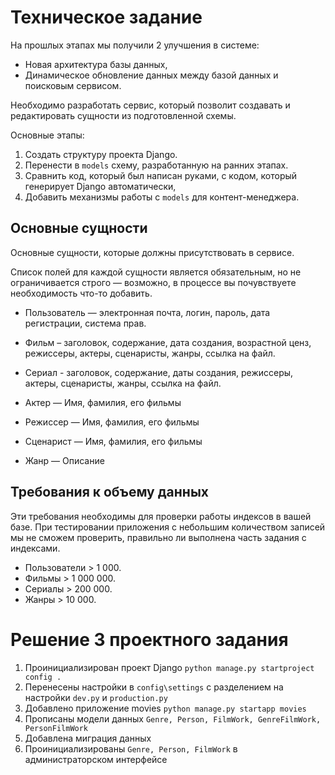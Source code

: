 # Техническое задание

На прошлых этапах мы получили 2 улучшения в системе:

- Новая архитектура базы данных,
- Динамическое обновление данных между базой данных и поисковым сервисом.

Необходимо разработать сервис, который позволит создавать и редактировать сущности из подготовленной
схемы.

Основные этапы:

1. Создать структуру проекта Django.
2. Перенести в `models` схему, разработанную на ранних этапах.
3. Сравнить код, который был написан руками, c кодом, который генерирует Django автоматически,
4. Добавить механизмы работы с `models` для контент-менеджера.

## Основные сущности

Основные сущности, которые должны присутствовать в сервисе.

Список полей для каждой сущности является обязательным, но не ограничивается строго — возможно, в
процессе вы почувствуете необходимость что-то добавить.

- Пользователь — электронная почта, логин, пароль, дата регистрации, система прав.

- Фильм – заголовок, содержание, дата создания, возрастной ценз, режиссеры, актеры, сценаристы,
  жанры, ссылка на файл.
- Сериал - заголовок, содержание, даты создания, режиссеры, актеры, сценаристы, жанры, ссылка на
  файл.

- Актер — Имя, фамилия, его фильмы
- Режиссер — Имя, фамилия, его фильмы
- Сценарист — Имя, фамилия, его фильмы
- Жанр — Описание

## Требования к объему данных

Эти требования необходимы для проверки работы индексов в вашей базе. При тестировании приложения с
небольшим количеством записей мы не сможем проверить, правильно ли выполнена часть задания с
индексами.

- Пользователи > 1 000.
- Фильмы > 1 000 000.
- Сериалы > 200 000.
- Жанры > 10 000.

# Решение 3 проектного задания

1. Проинициализирован проект Django `python manage.py startproject config .`
2. Перенесены настройки в `config\settings`  с разделением на настройки `dev.py` и `production.py`
3. Добавлено приложение movies `python manage.py startapp movies `
4. Прописаны модели данных `Genre, Person, FilmWork, GenreFilmWork, PersonFilmWork`
5. Добавлена миграция данных
6. Проинициализированы `Genre, Person, FilmWork` в администраторском интерфейсе

